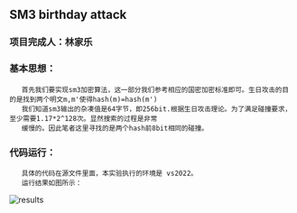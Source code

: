 
## SM3 birthday attack   
### 项目完成人：林家乐
### 基本思想：                        
       首先我们要实现sm3加密算法，这一部分我们参考相应的国密加密标准即可。生日攻击的目的是找到两个明文m,m'使得hash(m)=hash(m')      
       我们知道sm3输出的杂凑值是64字节，即256bit.根据生日攻击理论。为了满足碰撞要求，至少需要1.17*2^128次。显然搜索的过程是非常     
       缓慢的。因此笔者这里寻找的是两个hash前8bit相同的碰撞。      
### 代码运行：    
       具体的代码在源文件里面，本实验执行的环境是 vs2022。   
       运行结果如图所示：   
   ![results](https://user-images.githubusercontent.com/109323169/181401455-5f503870-ab30-4b19-8e49-8cacaaa9934c.png)
